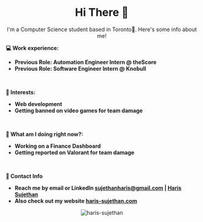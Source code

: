 <h1 align="center">Hi There 👋</h1>
<p align="center">I'm a Computer Science student based in Toronto📍. Here's some info about me!</p>

**💻 Work experience:**

- **Previous Role: Automation Engineer Intern @ theScore**
- **Previous Role: Software Engineer Intern @ Knobull**

<br>

**🌱 Interests:**

- **Web development**
- **Getting banned on video games for team damage**

<br>

**🤔 What am I doing right now?:**

- **Working on a Finance Dashboard**
- **Getting reported on Valorant for team damage**

<br/>

**💬 Contact Info**

- **Reach me by email or LinkedIn sujethanharis@gmail.com | [Haris Sujethan](https://www.linkedin.com/in/haris-sujethan-3b251921a/)**
- **Also check out my website [haris-sujethan.com](https://haris-sujethan.com/)**


<p align="center"> <img src="https://komarev.com/ghpvc/?username=haris-sujethan&label=Profile%20views&color=0e75b6&style=flat" alt="haris-sujethan" /> </p>
